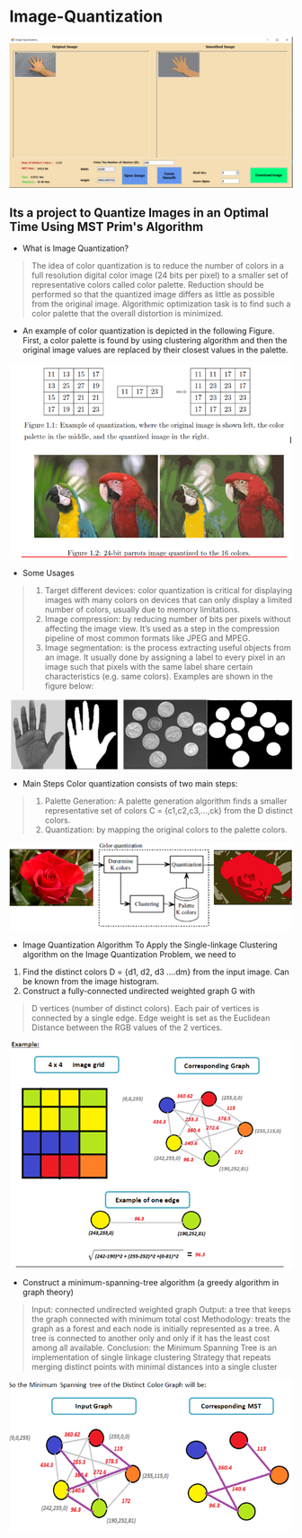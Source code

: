 # Image-Quantization

<p><img src="https://github.com/mo-musaad/Image-Quantization-/blob/main/Run.PNG" alt="Run image"></p>

## Its a project to Quantize Images in an Optimal Time Using MST Prim's Algorithm 

* What is Image Quantization?

>The idea of color quantization is to reduce the number of colors in a full resolution digital color image (24 bits per pixel) to a smaller set of representative colors called color palette. Reduction should be performed so that the quantized image differs as little as possible from the original image. Algorithmic optimization task is to find such a color palette that the overall distortion is minimized. 

* An example of color quantization is depicted in the following Figure. First, a color palette is found by using clustering algorithm and then the original image values are replaced by their closest values in the palette. 
<p><img src="https://github.com/mo-musaad/Image-Quantization-/blob/main/Readpic/Capture1.PNG" alt="Run image"></p>

* Some Usages
>1.	Target different devices: color quantization is critical for displaying images with many colors on devices that can only display a limited number of colors, usually due to memory limitations.
>2.	Image compression: by reducing number of bits per pixels without affecting the image view. It’s used as a step in the compression pipeline of most common formats like JPEG and MPEG.
>3.	Image segmentation: is the process extracting useful objects from an image. It usually done by assigning a label to every pixel in an image such that pixels with the same label share certain characteristics (e.g. same colors). Examples are shown in the figure below: 

<p><img src="https://github.com/mo-musaad/Image-Quantization-/blob/main/Readpic/Capture2.PNG" alt="Run image"></p>

* Main Steps
Color quantization consists of two main steps:
>1.	Palette Generation:  A palette generation algorithm finds a smaller representative set of colors C = {c1,c2,c3,…,ck}  from the D distinct colors.
>2.	Quantization: by mapping the original colors to the palette colors.

<p><img src="https://github.com/mo-musaad/Image-Quantization-/blob/main/Readpic/Capture3.PNG" alt="Run image"></p>

* Image Quantization Algorithm
To Apply the Single-linkage Clustering algorithm on the Image Quantization Problem, we need to
1.	Find the distinct colors D = {d1, d2, d3 ….dm} from the input image. Can be known from the image histogram.
2.	Construct a fully-connected undirected weighted graph G with
>D vertices (number of distinct colors). 
>Each pair of vertices is connected by a single edge. 
>Edge weight is set as the Euclidean Distance between the RGB values of the 2 vertices.

<p><img src="https://github.com/mo-musaad/Image-Quantization-/blob/main/Readpic/Capture4.PNG" alt="Run image"></p>

* Construct  a minimum-spanning-tree algorithm (a greedy algorithm in graph theory)
>Input: connected undirected weighted graph
>Output: a tree that keeps the graph connected with minimum total cost
>Methodology: treats the graph as a forest and each node is initially represented as a tree. A tree is connected to another only and only if it has the least cost among all available. 
>Conclusion: the Minimum Spanning Tree is an implementation of single linkage clustering Strategy that repeats merging distinct points with minimal distances into  a single cluster

<p><img src="https://github.com/mo-musaad/Image-Quantization-/blob/main/Readpic/Capture5.PNG" alt="Run image"></p>


